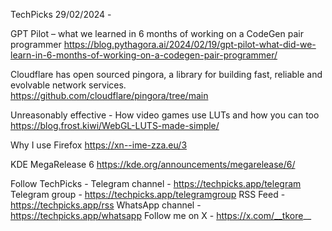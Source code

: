 TechPicks 29/02/2024 -

GPT Pilot – what we learned in 6 months of working on a CodeGen pair programmer
https://blog.pythagora.ai/2024/02/19/gpt-pilot-what-did-we-learn-in-6-months-of-working-on-a-codegen-pair-programmer/

Cloudflare has open sourced pingora, a library for building fast, reliable and evolvable network services.
https://github.com/cloudflare/pingora/tree/main

Unreasonably effective - How video games use LUTs and how you can too
https://blog.frost.kiwi/WebGL-LUTS-made-simple/

Why I use Firefox
https://xn--ime-zza.eu/3

KDE MegaRelease 6
https://kde.org/announcements/megarelease/6/

Follow TechPicks -
Telegram channel - https://techpicks.app/telegram
Telegram group - https://techpicks.app/telegramgroup
RSS Feed - https://techpicks.app/rss
WhatsApp channel - https://techpicks.app/whatsapp
Follow me on X - https://x.com/__tkore__